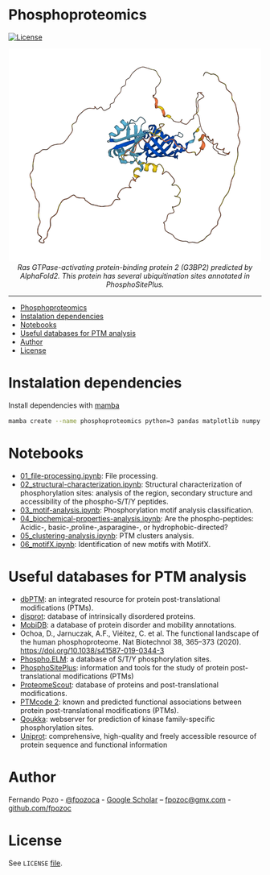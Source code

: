 # Phosphoproteomics

[![License](https://img.shields.io/github/license/fpozoc/qsplice)](https://github.com/fpozoc/qsplice/blob/master/LICENSE)

<div align="center">
  <img src="img/AF-Q9UN86-F1.png"><br>
  <em>Ras GTPase-activating protein-binding protein 2 (G3BP2) predicted by AlphaFold2. This protein has several ubiquitination sites annotated in PhosphoSitePlus.
</em>
</div>

-------------------------------
- [Phosphoproteomics](#phosphoproteomics)
- [Instalation dependencies](#instalation-dependencies)
- [Notebooks](#notebooks)
- [Useful databases for PTM analysis](#useful-databases-for-ptm-analysis)
- [Author](#author)
- [License](#license)

# Instalation dependencies

Install dependencies with [mamba](https://mamba.readthedocs.io/en/latest/)

```sh
mamba create --name phosphoproteomics python=3 pandas matplotlib numpy biopython plotly pypdb
```

# Notebooks

- [01_file-processing.ipynb](notebooks/01_file-processing.ipynb): File processing.
- [02_structural-characterization.ipynb](notebooks/02_structural-characterization.ipynb): Structural characterization of phosphorylation sites: analysis of the region, secondary structure and accessibility of the phospho-S/T/Y peptides.
- [03_motif-analysis.ipynb](notebooks/03_motif-analysis.ipynb): Phosphorylation motif analysis classification.
- [04_biochemical-properties-analysis.ipynb](notebooks/04_biochemical-properties-analysis.ipynb): Are the phospho-peptides: Acidic-, basic-,proline-,asparagine-, or hydrophobic-directed?
- [05_clustering-analysis.ipynb](notebooks/05_clustering-analysis.ipynb): PTM clusters analysis.
- [06_motifX.ipynb](notebooks/06_motifX.ipynb): Identification of new motifs with MotifX.

# Useful databases for PTM analysis

- [dbPTM](https://awi.cuhk.edu.cn/dbPTM/): an integrated resource for protein post-translational modifications (PTMs).
- [disprot](https://www.disprot.org/): database of intrinsically disordered proteins.
- [MobiDB](https://mobidb.bio.unipd.it/):  a database of protein disorder and mobility annotations.
- Ochoa, D., Jarnuczak, A.F., Viéitez, C. et al. The functional landscape of the human phosphoproteome. Nat Biotechnol 38, 365–373 (2020). https://doi.org/10.1038/s41587-019-0344-3
- [Phospho.ELM](http://phospho.elm.eu.org/): a database of S/T/Y phosphorylation sites.
- [PhosphoSitePlus](https://www.phosphosite.org): information and tools for the study of protein post-translational modifications (PTMs)
- [ProteomeScout](https://proteomescout.wustl.edu/): database of proteins and post-translational modifications.
- [PTMcode 2](https://ptmcode.embl.de/): known and predicted functional associations between protein post-translational modifications (PTMs).
- [Qoukka](quokka.erc.monash.edu): webserver for prediction of kinase family-specific phosphorylation sites.
- [Uniprot](https://www.uniprot.org/): comprehensive, high-quality and freely accessible resource of protein sequence and functional information

# Author
Fernando Pozo - [@fpozoca](https://twitter.com/fpozoca) - [Google Scholar](https://scholar.google.com/citations?user=3YLw4PQAAAAJ&hl=en) – fpozoc@gmx.com - [github.com/fpozoc](https://github.com/fpozoc)

# License
See `LICENSE` [file](LICENSE).